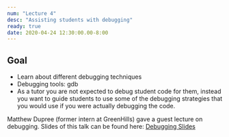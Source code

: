 ```yaml
---
num: "Lecture 4"
desc: "Assisting students with debugging"
ready: true
date: 2020-04-24 12:30:00.00-8:00
---
```


## Goal
* Learn about different debugging techniques
* Debugging tools: gdb
* As a tutor you are not expected to debug student code for them, instead you want to guide students to use some of the debugging strategies that you would use if you were actually debugging the code.

Matthew Dupree (former intern at GreenHills) gave a guest lecture on debugging. Slides of this talk can be found here: [Debugging Slides](https://cs.ucsb.edu/~richert/cs190j/CS190DebuggingPresentation.pdf)




